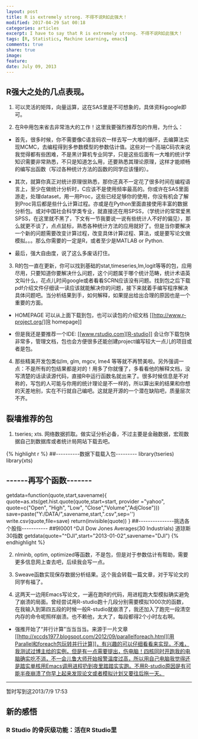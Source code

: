 ```yaml
---
layout: post
title: R is extremely strong. 不得不说R如此强大！
modified: 2017-04-29 Sat 00:18
categories: articles
excerpt: I have to say that R is extremely strong. 不得不说R如此强大！
tags: [R, Statistics, Machine Learning, emacs]
comments: true
share: true
image:
feature:
date: July 09, 2013
---
```


## R强大之处的几点表现。

1. 可以灵活的矩阵，向量运算，这在SAS里是不可想象的，具体资料google即可。

2. 在R中用包来省去非常浩大的工作！这里我要强烈推荐包的作用，为什么：

 - 首先，很多时候，你不需要像C语言码农一样去写一大堆的循环，去编算法实现MCMC，去编程得到多参数模型的参数估计值。这些对一个高端C码农来说我觉得都有些困难，不是黑计算机专业同学，只是这些后面有一大堆的统计学知识需要非常熟悉，不只是知道怎么用，还要熟悉其理论原理，这样才能顺畅的编写出函数（写过各种统计方法的函数的同学应该懂的）。
 
 - 其次，就算你真正对统计原理很熟悉，那你还真不一定花了很多时间在编程语言上，至少在做统计分析时，C应该不是使用频率最高的。你或许在SAS里面游走，处理dataset，用一用Proc，这些已经足够你的使用，你没有机会了解到Proc背后都是些什么计算过程。亦或是在Python里面直接使用丰富的数据分析包。或对中国社会科学类专业，就直接还在用SPSS，（学统计的常常爱黑SPSS，在这里就不黑了，下文有一节我要说一说有些统计人不好的偏见），那么就更不谈了，点点鼠标，熟悉各种统计方法的应用就好了。但是当你要解决一个新的问题需要改变计算过程，改变具体计算过程、算法，或是要写论文做模拟。。。那么你需要的一定是R，或者至少是MATLAB or Python.
 
 - 最后，强大自由度，说了这么多废话打住。

3. R的包一直在更新，你可以找到基础的stat,timeseries,lm,logit等等的包，应用尽用，只要知道你要解决什么问题，这个问题属于哪个统计范畴，统计术语英文叫什么，花点儿时间google或者看看SCRN应该没有问题。找到包之后下载pdf介绍文件仔细读一读应该就能解决你的问题，接下来就着手编写程序解决具体问题吧。当分析结果到手，如何解释，如果提出给出合理的原因也是一个重要的方面。

 - HOMEPAGE 可以从上面下载到包，也可以读包的介绍文档  [[http://www.r-project.org/][R homepage]]
 
 - 但是我还是要推荐一个IDE: [[www.rstudio.com][R-studio]] 会让你下载包快非常多，管理文档，包也会方便很多还能创建project编写较大一点儿的项目或者是包。

4. 那些精美开发包类似lm, glm, mgcv, lme4 等等就不再赞美啦。另外强调一点：不是所有的包结果都是对的！用多了你就懂了，多看看他的解释文档，没写清楚的话读读源代码，直接R中运行函数名就出来了。很多时候信息是不对称的，写包的人可能与你用的统计理论是不一样的，所以算出来的结果和你想的天差地别，实在不行就自己编吧。这就是开源的一个潜在缺陷吧，质量层次不齐。

## 裂墙推荐的包

1. tseries; xts. 网络数据抓取。做实证分析必备，不过主要是金融数据，宏观数据自己到数据库或者统计局网站下载去吧。

{% highlight r %}
##----------数据下载载入包---------
library(tseries)
library(xts)
## ------再写个函数-------
getdata=function(quote,start,savename){
  quote=as.xts(get.hist.quote(quote,start=start,
                            provider ="yahoo",
                            quote=c("Open", "High", "Low", "Close","Volume","AdjClose")))
  save=paste("Y:/DATA/",savename,start,".csv",sep='')
  write.csv(quote,file=save)
  return(invisible(quote))
}
##---------------挑选各个股指-----------
##9I0001  ^DJI	Dow Jones Averages(30 Industrials) 道琼斯30指数
getdata(quote="^DJI",start="2013-01-02",savename="DJI")
{% endhighlight %}

2. nlminb, optim, optimized等函数，不是包，但是对于参数估计有帮助，需要更多信息网上查去吧，后续我会写一点。

3. Sweave函数实现保存数据分析结果。这个我会转载一篇文章，对于写论文的同学有福了。

4. 这两天一边用Emacs写论文，一遍在跑R的代码，用进程跑大型模拟确实避免了崩溃的局面。曾经尝试用R-studio跑十几段分别需要模拟1000次的函数，在我输入到第四五段的时候一般R-studio就崩溃了，我还加入了跑完一段清空内存的命令呢照样崩溃。也不赖他，太大了，每段都得2个小时左右啊。 

 - 强推开始了“并行计算”当当当当。来源于一片文章[[http://xccds1977.blogspot.com/2012/09/parallelforeach.html][用Parallel和foreach包玩转并行计算]]，有兴趣的可以仔细看看来实现，不难，我测试过博主给的实例，但是有一点需要提出，伤电脑！四核同时开跑我的电脑确实吃不消，不一会儿鲁大师开始报警温度过高，所以用自己电脑我觉得还是踏实单核用Emacs调用进程扔到夜里踏踏实实跑。不用R-studio原因是有可能半夜崩溃了你早上起来发现论文或者模拟计划又要往后拖一天。

----------

暂时写到这2013/7/9 17:53

## 新的感悟

### R Studio 的骨灰级功能：活在R Studio里
